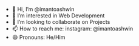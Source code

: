 - 👋 Hi, I’m @imantoashwin
- 👀 I’m interested in Web Development
- 💞️ I’m looking to collaborate on Projects
- 📫 How to reach me: instagram: @imantoashwin
- 😄 Pronouns: He/Him


<!---
imantoashwin/imantoashwin is a ✨ special ✨ repository because its `README.md` (this file) appears on your GitHub profile.
You can click the Preview link to take a look at your changes.
--->
